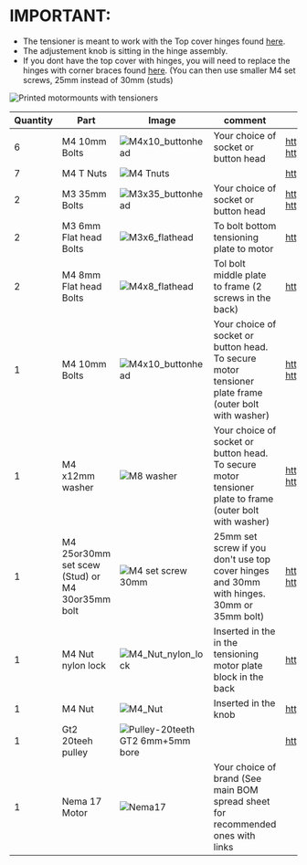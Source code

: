 # IMPORTANT:
- The tensioner is meant to work with the Top cover hinges found [here](https://github.com/VzBot3D/VzBot/tree/master/Assemblies%20BOM%20and%20STL/enclosure/Top%20cover%20hinges%20with%20tensioner). 
- The adjustement knob is sitting in the hinge assembly. 
- If you dont have the top cover with hinges, you will need to replace the hinges with corner braces found [here](https://github.com/VzBot3D/VzBot/tree/master/Assemblies%20BOM%20and%20STL/Frame/Rear%20trop%20frame%20Brace%20for%20motor%20tensioner). (You can then use smaller M4 set screws, 25mm instead of 30mm (studs)


![Printed motormounts with tensioners](https://user-images.githubusercontent.com/37383368/145152109-67a7ac33-0c8b-4652-a101-87ea19651aaa.gif)

| Quantity | Part                         | Image             | comment  | Links  |
| ------ | ----                           | -------              | -----  | -----	|
| 6       | M4 10mm Bolts       | ![M4x10_buttonhead](https://user-images.githubusercontent.com/37383368/137975437-13a95273-90d8-47bf-9309-078812efcc5e.png) | Your choice of socket or button head | https://s.click.aliexpress.com/e/_9RWMof https://s.click.aliexpress.com/e/_9RMap3  |
| 7       | M4 T Nuts                    | ![M4 Tnuts](https://user-images.githubusercontent.com/37383368/137783436-4e1c6bae-e78c-47b5-b697-86cc7f41cef6.PNG) | | https://s.click.aliexpress.com/e/_AsGUWF |
| 2       | M3 35mm Bolts     | ![M3x35_buttonhead](https://user-images.githubusercontent.com/37383368/137975709-def38522-de9a-4a9c-a5c0-3ceb8460014e.png) | Your choice of socket or button head | 	https://s.click.aliexpress.com/e/_9RWMof https://s.click.aliexpress.com/e/_9RMap3 |
| 2       | M3 6mm Flat head Bolts     | ![M3x6_flathead](https://user-images.githubusercontent.com/37383368/145321100-0877e842-d893-4253-aebc-328272a76ab5.png)  | To bolt bottom tensioning plate to motor   | https://s.click.aliexpress.com/e/_9jYeAP |
| 2       | M4 8mm Flat head Bolts     |![M4x8_flathead](https://user-images.githubusercontent.com/37383368/145322176-9b518336-47b6-4c54-a962-00133a943ba3.png)   | Tol bolt middle plate to frame (2 screws in the back)   | https://s.click.aliexpress.com/e/_9jYeAP |
| 1       | M4 10mm Bolts     |![M4x10_buttonhead](https://user-images.githubusercontent.com/37383368/145330104-ea55e776-2f7a-499e-8b33-e758ccda991e.png)   | Your choice of socket or button head. To secure motor tensioner plate frame (outer bolt with washer) | https://s.click.aliexpress.com/e/_9RWMof https://s.click.aliexpress.com/e/_9RMap3  |
| 1       | M4 x12mm washer     | ![M8 washer](https://user-images.githubusercontent.com/37383368/145330296-fc8cff63-83a0-42f3-a642-c7662a3698d8.PNG)  | Your choice of socket or button head. To secure motor tensioner plate to frame (outer bolt with washer) | https://s.click.aliexpress.com/e/_9RWMof https://s.click.aliexpress.com/e/_9RMap3  |
| 1       | M4 25or30mm set scew (Stud) or M4 30or35mm bolt | ![M4 set screw 30mm](https://user-images.githubusercontent.com/37383368/145321299-a2181df7-3068-41a8-b13c-7d6f86d809b2.PNG)       | 25mm set screw if you don't use top cover hinges and 30mm with hinges. 30mm or 35mm bolt)   |  https://s.click.aliexpress.com/e/_ASzGA4  https://s.click.aliexpress.com/e/_9RMap3              |
| 1       | M4 Nut nylon lock |  ![M4_Nut_nylon_lock](https://user-images.githubusercontent.com/37383368/145322770-bacfee3d-7a44-4a12-b477-26648e3e31bf.png)      |  Inserted in the in the tensioning motor plate block in the back              | https://s.click.aliexpress.com/e/_9iSwtx                |
| 1       | M4 Nut  | ![M4_Nut](https://user-images.githubusercontent.com/37383368/145323020-f37e047d-bace-47ec-9054-5e3ad4f6fe83.png)       |  Inserted in the knob  | https://s.click.aliexpress.com/e/_AFJSUp                | 
| 1       | Gt2 20teeh pulley           | ![Pulley-20teeth GT2 6mm+5mm bore](https://user-images.githubusercontent.com/37383368/137785091-7e4211e4-f66a-48da-8b55-a3f79002b99c.png)	 |    | https://s.click.aliexpress.com/e/_ATlwQj |
| 1       | Nema 17 Motor              | ![Nema17](https://user-images.githubusercontent.com/37383368/137785760-412aa931-21f3-4970-a272-1612ccd4b098.png)   | Your choice of brand (See main BOM spread sheet for recommended ones with links  ||
